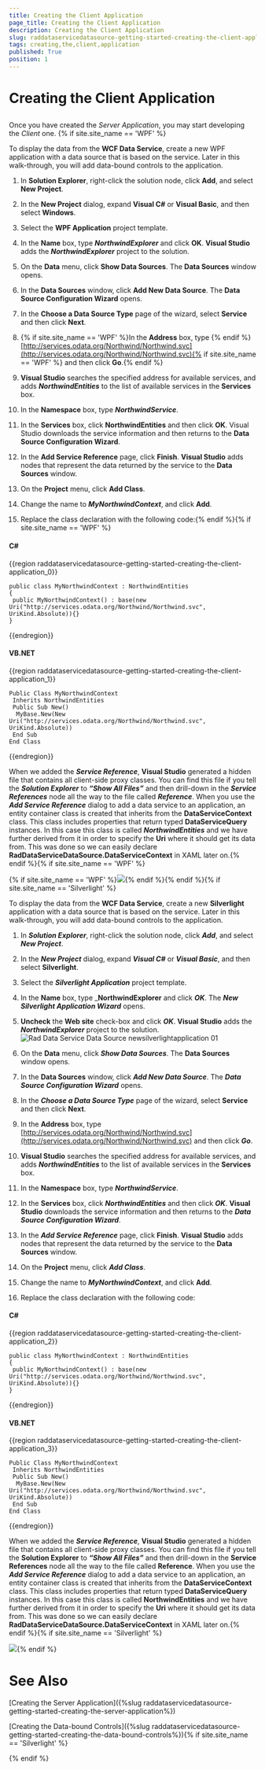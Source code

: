 ```yaml
---
title: Creating the Client Application
page_title: Creating the Client Application
description: Creating the Client Application
slug: raddataservicedatasource-getting-started-creating-the-client-application
tags: creating,the,client,application
published: True
position: 1
---
```


# Creating the Client Application



## 

Once you have created the _Server Application_, you may start developing the _Client_ one. {% if site.site_name == 'WPF' %}

To display the data from the __WCF Data Service__, create a new WPF application with a data source that is based on the service. Later in this walk-through, you will add data-bound controls to the application.

1. In __Solution Explorer__, right-click the solution node, click __Add__, and select __New Project__.

1. In the __New Project__ dialog, expand __Visual C#__ or __Visual Basic__, and then select __Windows__.

1. Select the __WPF Application__ project template.

1. In the __Name__ box, type ___NorthwindExplorer___ and click __OK__. __Visual Studio__ adds the ___NorthwindExplorer___ project to the solution.

1. On the __Data__ menu, click __Show Data Sources__. The __Data Sources__ window opens.

1. In the __Data Sources__ window, click __Add New Data Source__. The __Data Source Configuration Wizard__ opens.

1. In the __Choose a Data Source Type__ page of the wizard, select __Service__ and then click __Next__.

1. {% if site.site_name == 'WPF' %}In the __Address__ box, type {% endif %}[http://services.odata.org/Northwind/Northwind.svc](http://services.odata.org/Northwind/Northwind.svc){% if site.site_name == 'WPF' %} and then click __Go__.{% endif %}

1. __Visual Studio__ searches the specified address for available services, and adds ___NorthwindEntities___ to the list of available services in the __Services__ box.

1. In the __Namespace__ box, type ___NorthwindService___.

1. In the __Services__ box, click __NorthwindEntities__ and then click __OK__. Visual Studio downloads the service information and then returns to the __Data Source Configuration Wizard__. 

1. In the __Add Service Reference__ page, click __Finish__.  __Visual Studio__ adds nodes that represent the data returned by the service to the __Data Sources__ window. 

1. On the __Project__ menu, click __Add Class__.

1. Change the name to ___MyNorthwindContext___, and click __Add__. 

1. Replace the class declaration with the following code:{% endif %}{% if site.site_name == 'WPF' %}

#### __C#__

{{region raddataservicedatasource-getting-started-creating-the-client-application_0}}

	public class MyNorthwindContext : NorthwindEntities
	{
	 public MyNorthwindContext() : base(new Uri("http://services.odata.org/Northwind/Northwind.svc", UriKind.Absolute)){}
	}
{{endregion}}



#### __VB.NET__

{{region raddataservicedatasource-getting-started-creating-the-client-application_1}}

	Public Class MyNorthwindContext
	 Inherits NorthwindEntities
	 Public Sub New()
	  MyBase.New(New Uri("http://services.odata.org/Northwind/Northwind.svc", UriKind.Absolute))
	 End Sub
	End Class
{{endregion}}



When we added the ___Service Reference___, __Visual Studio__ generated a hidden file that contains all client-side proxy classes. You can find this file if you tell the ___Solution Explorer___ to ___“Show All Files”___ and then drill-down in the ___Service References___ node all the way to the file called ___Reference___. When you use the ___Add Service Reference___ dialog to add a data service to an application, an entity container class is created that inherits from the __DataServiceContext__ class. This class includes properties that return typed __DataServiceQuery__ instances. In this case this class is called ___NorthwindEntities___ and we have further derived from it in order to specify the __Uri__ where it should get its data from. This was done so we can easily declare __RadDataServiceDataSource.DataServiceContext__ in XAML later on.{% endif %}{% if site.site_name == 'WPF' %}

{% if site.site_name == 'WPF' %}![](images/RadDataServiceDataSource_GeneratedClientCode_WPF.png){% endif %}{% endif %}{% if site.site_name == 'Silverlight' %}

To display the data from the __WCF Data Service__, create a new __Silverlight__ application with a data source that is based on the service. Later in this walk-through, you will add data-bound controls to the application.

1. In ___Solution Explorer___, right-click the solution node, click ___Add___, and select ___New Project___.

1. In the ___New Project___ dialog, expand ___Visual C#___ or ___Visual Basic___, and then select __Silverlight__.

1. Select the ___Silverlight Application___ project template.

1. In the __Name__ box, type ___NorthwindExplorer__ and click ___OK___. The ___New Silverlight Application Wizard___ opens.

1. __Uncheck__ the __Web site__ check-box and click ___OK___. __Visual Studio__ adds the ___NorthwindExplorer___ project to the solution.
 ![Rad Data Service Data Source newsilverlightapplication 01](images/RadDataServiceDataSource_newsilverlightapplication01.PNG)

1. On the __Data__ menu, click ___Show Data Sources___. The __Data Sources__ window opens.

1. In the __Data Sources__ window, click ___Add New Data Source___. The ___Data Source Configuration Wizard___ opens.

1. In the ___Choose a Data Source Type___ page of the wizard, select __Service__ and then click __Next__.

1. In the __Address__ box, type [http://services.odata.org/Northwind/Northwind.svc](http://services.odata.org/Northwind/Northwind.svc) and then click ___Go___.
            

1. __Visual Studio__ searches the specified address for available services, and adds ___NorthwindEntities___ to the list of available services in the __Services__ box.

1. In the __Namespace__ box, type ___NorthwindService___.

1. In the __Services__ box, click ___NorthwindEntities___ and then click ___OK___. __Visual Studio__ downloads the service information and then returns to the ___Data Source Configuration Wizard___.

1. In the ___Add Service Reference___ page, click __Finish__.  __Visual Studio__ adds nodes that represent the data returned by the service to the __Data Sources__ window.

1. On the __Project__ menu, click ___Add Class___.

1. Change the name to ___MyNorthwindContext___, and click __Add__.

1. Replace the class declaration with the following code:

#### __C#__

{{region raddataservicedatasource-getting-started-creating-the-client-application_2}}

	public class MyNorthwindContext : NorthwindEntities
	{
	 public MyNorthwindContext() : base(new Uri("http://services.odata.org/Northwind/Northwind.svc", UriKind.Absolute)){}
	}
{{endregion}}



#### __VB.NET__

{{region raddataservicedatasource-getting-started-creating-the-client-application_3}}

	Public Class MyNorthwindContext
	 Inherits NorthwindEntities
	 Public Sub New()
	  MyBase.New(New Uri("http://services.odata.org/Northwind/Northwind.svc", UriKind.Absolute))
	 End Sub
	End Class
{{endregion}}



When we added the ___Service Reference___, __Visual Studio__ generated a hidden file that contains all client-side proxy classes. You can find this file if you tell the __Solution Explorer__ to ___“Show All Files”___ and then drill-down in the __Service References__ node all the way to the file called __Reference__. When you use the ___Add Service Reference___ dialog to add a data service to an application, an entity container class is created that inherits from the __DataServiceContext__ class. This class includes properties that return typed __DataServiceQuery__ instances. In this case this class is called __NorthwindEntities__ and we have further derived from it in order to specify the __Uri__ where it should get its data from. This was done so we can easily declare __RadDataServiceDataSource.DataServiceContext__ in XAML later on.{% endif %}{% if site.site_name == 'Silverlight' %}

![](images/RadDataServiceDataSource_GeneratedClientCode_SL.png){% endif %}



# See Also

[Creating the Server Application]({%slug raddataservicedatasource-getting-started-creating-the-server-application%})

[Creating the Data-bound Controls]({%slug raddataservicedatasource-getting-started-creating-the-data-bound-controls%}){% if site.site_name == 'Silverlight' %}

{% endif %}
